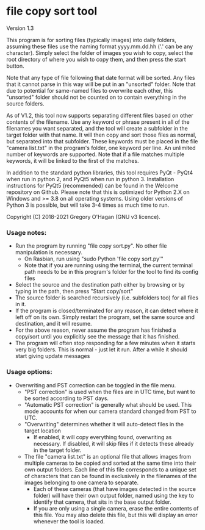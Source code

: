# file copy sort tool
Version 1.3

This program is for sorting files (typically images) into daily folders, assuming these files use the naming format <text>yyyy.mm.dd.hh<text> ('.' can be any character). Simply select the folder of images you wish to copy, select the root directory of where you wish to copy them, and then press the start button.

Note that any type of file following that date format will be sorted. Any files that it cannot parse in this way will be put in an "unsorted" folder. Note that due to potential for same-named files to overwrite each other, this "unsorted" folder should not be counted on to contain everything in the source folders.

As of V1.2, this tool now supports separating different files based on other contents of the filename. Use any keyword or phrase present in all of the filenames you want separated, and the tool will create a subfolder in the target folder with that name. It will then copy and sort those files as normal, but separated into that subfolder. These keywords must be placed in the file "camera list.txt" in the program's folder, one keyword per line. An unlimited number of keywords are supported. Note that if a file matches multiple keywords, it will be linked to the first of the matches.

In addition to the standard python libraries, this tool requires PyQt - PyQt4 when run in python 2, and PyQt5 when run in python 3. Installation instructions for PyQt5 (recommended) can be found in the Welcome repository on Github. Please note that this is optimized for Python 2.X on Windows and >= 3.8 on all operating systems. Using older versions of Python 3 is possible, but will take 3-4 times as much time to run.

Copyright (C) 2018-2021 Gregory O'Hagan (GNU v3 licence).

### Usage notes:
* Run the program by running "file copy sort.py". No other file manipulation is necessary.
   * On Rasbian, run using "sudo Python 'file copy sort.py'"
   * Note that if you are running using the terminal, the current terminal path needs to be in this program's folder for the tool to find its config files
* Select the source and the destination path either by browsing or by typing in the path, then press "Start copy/sort"
* The source folder is searched recursively (i.e. subfolders too) for all files in it.
* If the program is closed/terminated for any reason, it can detect where it left off on its own. Simply restart the program, set the same source and destination, and it will resume.
* For the above reason, never assume the program has finished a copy/sort until you explicitly see the message that it has finished.
* The program will often stop responding for a few minutes when it starts very big folders. This is normal - just let it run. After a while it should start giving update messages

### Usage options:
* Overwriting and PST correction can be toggled in the file menu.
   * "PST correction" is used when the files are in UTC time, but want to be sorted according to PST days.
   * "Automatic PST correction" is generally what should be used. This mode accounts for when our camera standard changed from PST to UTC.
   * "Overwriting" determines whether it will auto-detect files in the target location
     * If enabled, it will copy everything found, overwriting as necessary. If disabled, it will skip files if it detects these already in the target folder.
   * The file "camera list.txt" is an optional file that allows images from multiple cameras to be copied and sorted at the same time into their own output folders. Each line of this file corresponds to a unique set of characters that can be found in exclusively in the filenames of the images belonging to one camera to separate.
	 * Each of these cameras (that have images detected in the source folder) will have their own output folder, named using the key to identify that camera, that sits in the base output folder.
	 * If you are only using a single camera, erase the entire contents of this file. You may also delete this file, but this will display an error whenever the tool is loaded.
